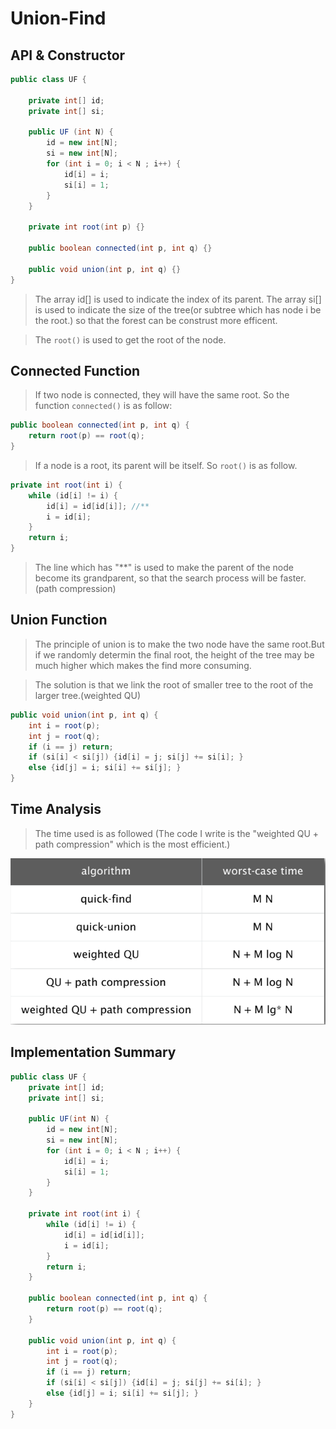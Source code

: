# Union-Find #

## API & Constructor ##

```java
public class UF {

    private int[] id; 
    private int[] si; 

    public UF (int N) {
        id = new int[N];
        si = new int[N];
        for (int i = 0; i < N ; i++) {
            id[i] = i;
            si[i] = 1;
        }
    }

    private int root(int p) {} 

    public boolean connected(int p, int q) {}

    public void union(int p, int q) {}
}
```

> The array id[] is used to indicate the index of its parent.
> The array si[] is used to indicate the size of the tree(or subtree which has node i be the root.) so that the forest can be construst more efficent.

> The `root()` is used to get the root of the node.

## Connected Function ## 

> If two node is connected, they will have the same root.
> So the function `connected()` is as follow:

```java
public boolean connected(int p, int q) {
    return root(p) == root(q);
}
```

> If a node is a root, its parent will be itself. So `root()` is as follow.

```java
private int root(int i) {
    while (id[i] != i) {
        id[i] = id[id[i]]; //**
        i = id[i];
    }
    return i;
}
```

> The line which has "**" is used to make the parent of the node become its grandparent, so that the search process will be faster.(path compression)

## Union Function ##

> The principle of union is to make the two node have the same root.But if we randomly determin the final root, the height of the tree may be much higher which makes the find more consuming.

> The solution is that we link the root of smaller tree to the root of the larger tree.(weighted QU)

```java
public void union(int p, int q) {
    int i = root(p);
    int j = root(q);
    if (i == j) return;
    if (si[i] < si[j]) {id[i] = j; si[j] += si[i]; }
    else {id[j] = i; si[i] += si[j]; }
}
```

## Time Analysis ##

> The time used is as followed (The code I write is the "weighted QU + path compression" which is the most efficient.)

![时间图片](1.png)


##  Implementation Summary ## 

```java
public class UF {
    private int[] id;
    private int[] si;

    public UF(int N) {
        id = new int[N];
        si = new int[N];
        for (int i = 0; i < N ; i++) {
            id[i] = i;
            si[i] = 1;
        }
    }

    private int root(int i) {
        while (id[i] != i) {
            id[i] = id[id[i]];
            i = id[i];
        }
        return i;
    }

    public boolean connected(int p, int q) {
        return root(p) == root(q);
    }

    public void union(int p, int q) {
        int i = root(p);
        int j = root(q);
        if (i == j) return;
        if (si[i] < si[j]) {id[i] = j; si[j] += si[i]; }
        else {id[j] = i; si[i] += si[j]; }
    }
}
```
